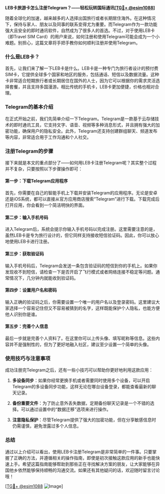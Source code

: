 **LEB卡旅游卡怎么注册Telegram？——轻松玩转国际通讯[[TG💪+ @esim1088](https://t.me/s/esim1088)]**

随着全球化的加速，越来越多的人选择出国旅行或者长期居住海外。在这种情况下，保持与家人、朋友以及同事的联系变得尤为重要。而Telegram作为一款功能强大且安全的即时通讯软件，自然成为了很多人的首选。不过，对于使用LEB卡（即Travel SIM Card）的用户来说，如何注册和使用Telegram可能会成为一个小难题。别担心，这篇文章将手把手教你如何顺利注册并使用Telegram。

### 什么是LEB卡？

首先，让我们来了解一下LEB卡是什么。LEB卡是一种专门为旅行者设计的预付费SIM卡，它提供全球多个国家和地区的服务，包括通话、短信以及数据流量。这种卡非常适合短期旅行者或长期居住在国外的人士，因为它可以根据你的需求灵活选择套餐，并且支持多国漫游。相比传统的手机卡，LEB卡更加便捷，价格也相对合理。

### Telegram的基本介绍

在正式开始之前，我们先简单介绍一下Telegram。Telegram是一款基于云存储技术的即时通讯工具，它支持文字、语音、视频等多种消息形式，并且拥有强大的加密功能，确保用户的隐私安全。此外，Telegram还支持创建群组聊天、频道发布等内容，非常适合用于工作沟通和个人社交。

### 注册Telegram的步骤

接下来就是本文的重点部分了——如何用LEB卡注册Telegram呢？其实整个过程并不复杂，只要按照以下步骤操作即可：

#### 第一步：下载Telegram应用程序
首先，你需要在自己的智能手机上下载并安装Telegram的应用程序。无论是安卓还是iOS系统，都可以直接从官方应用商店搜索“Telegram”进行下载。下载完成后打开应用，你会看到一个简洁明快的界面。

#### 第二步：输入手机号码
进入Telegram后，系统会提示你输入手机号码以完成注册。这里需要注意的是，虽然LEB卡是专为旅行设计的，但它同样支持接收短信验证码。因此，你可以放心地使用LEB卡进行注册。

#### 第三步：获取验证码
输入手机号码后，Telegram会发送一条包含验证码的短信到你的手机上。如果你发现收不到短信，请检查一下是否开启了飞行模式或者网络连接不稳定等问题。通常情况下，几分钟内就能收到验证码。

#### 第四步：设置用户名和密码
输入正确的验证码之后，你需要设置一个唯一的用户名以及登录密码。这里建议大家选择一个容易记住但又不容易被猜到的名字，这样既能保护个人隐私，也能方便他人识别你是谁。

#### 第五步：完善个人信息
最后一步就是完善个人资料了。在这里你可以上传头像、填写昵称等信息。这些内容并不是强制性的，但为了更好地融入社区，建议至少设置一个简单的头像。

### 使用技巧与注意事项

成功注册完Telegram之后，还有一些小技巧可以帮助你更好地利用这款应用：

1. **多设备同步**：如果你经常更换手机或者需要同时使用多个设备，可以开启Telegram的多设备同步功能，这样无论在哪台设备登录，都能查看最新的聊天记录。
   
2. **备份重要文件**：为了防止意外丢失数据，定期备份聊天记录是一个不错的选择。可以通过设置中的“数据迁移”选项来进行操作。

3. **注意隐私保护**：尽管Telegram提供了强大的加密功能，但在分享敏感信息时仍需谨慎，避免泄露过多个人信息。

### 总结

通过以上介绍可以看出，使用LEB卡注册Telegram是非常简单的一件事。只要掌握了正确的方法，并遵循相关的操作指南，即使是初次接触这款应用的新手也能快速上手。希望这篇指南能够帮助到那些正在寻找解决方案的朋友，让大家能够在异国他乡依然能够保持顺畅的沟通交流。如果还有其他疑问的话，欢迎随时留言讨论哦！

[[TG💪+ @esim1088](https://t.me/s/esim1088) ![Image](https://i.postimg.cc/4NQfJmqS/Snipaste-2025-05-13-00-14-12.png)]